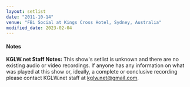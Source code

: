```yaml
---
layout: setlist
date: "2011-10-14"
venue: "FBi Social at Kings Cross Hotel, Sydney, Australia"
modified_date: 2023-02-04
---
```


#### Notes

**KGLW.net Staff Notes:** This show's setlist is unknown and there are no existing audio or video recordings. If anyone has any information on what was played at this show or, ideally, a complete or conclusive recording please contact KGLW.net staff at kglw.net@gmail.com.
